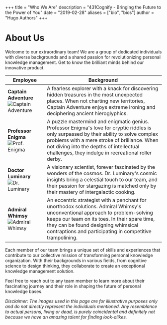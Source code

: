 +++
title = "Who We Are"
description = "431Cognify - Bringing the Future to the Power of You"
date = "2019-02-28"
aliases = ["bio", "bios"]
author = "Hugo Authors"
+++
# About Us

Welcome to our extraordinary team! We are a group of dedicated individuals with diverse backgrounds and a shared passion for revolutionizing personal knowledge management. Get to know the brilliant minds behind our innovative product.

| Employee                                            | Background                                                                                                                                                                                                                                                                                                              |
| --------------------------------------------------- | ----------------------------------------------------------------------------------------------------------------------------------------------------------------------------------------------------------------------------------------------------------------------------------------------------------------------- |
| **Captain Adventure** ![Captain Adventure](/images/captainAdventure.jpeg) | A fearless explorer with a knack for discovering hidden treasures in the most unexpected places. When not charting new territories, Captain Adventure enjoys extreme ironing and deciphering ancient hieroglyphics.                                                                        |
| **Professor Enigma** ![Prof. Enigma](/images/professorEnigma.jpeg)       | A puzzle mastermind and enigmatic genius. Professor Enigma's love for cryptic riddles is only surpassed by their ability to solve complex problems with a mere stroke of brilliance. When not diving into the depths of intellectual challenges, they indulge in recreational roller derby. |
| **Doctor Luminary** ![Dr. Luminary](/images/doctorLuminary.jpeg)        | A visionary scientist, forever fascinated by the wonders of the cosmos. Dr. Luminary's cosmic insights bring a celestial touch to our team, and their passion for stargazing is matched only by their mastery of intergalactic cooking.                                                      |
| **Admiral Whimsy** ![Admiral Whimsy](/images/admiralWhimsy.jpeg)       | An eccentric strategist with a penchant for unorthodox solutions. Admiral Whimsy's unconventional approach to problem-solving keeps our team on its toes. In their spare time, they can be found designing whimsical contraptions and participating in competitive trampolining.              |

Each member of our team brings a unique set of skills and experiences that contribute to our collective mission of transforming personal knowledge organization. With their backgrounds in various fields, from cognitive science to design thinking, they collaborate to create an exceptional knowledge management solution.

Feel free to reach out to any team member to learn more about their fascinating journey and their role in shaping the future of personal knowledge bases.

*Disclaimer: The images used in this page are for illustrative purposes only and do not directly represent the individuals mentioned. Any resemblance to actual persons, living or dead, is purely coincidental and definitely not because we have an amazing talent for finding look-alikes.*
